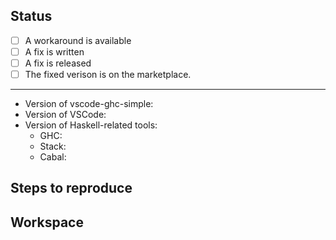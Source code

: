 <!-- Thank you helping with vscode-ghc-simple and taking your time to report an issue. If you're leaving a bug report, use this template. If you're starting a discussion, feel free to ignore and start over. -->

## Status

<!-- This is a 'wiki' area, intended for people coming to this issue, so that they could find information quickly. -->

- [ ] A workaround is available
- [ ] A fix is written
- [ ] A fix is released
- [ ] The fixed verison is on the marketplace.

---

- Version of vscode-ghc-simple:
- Version of VSCode:
- Version of Haskell-related tools:
    <!-- Fill in for those you're using -->
    - GHC:
    - Stack: 
    - Cabal:

## Steps to reproduce

<!-- How do I get into the situation you're having problems with? -->

<!-- What do you expect to happen? What happened instead? -->

## Workspace

<!--
    How do I get your workspace?
    Do you have a repository I can clone?
    Can you minimize the repository to help make things easier?
-->